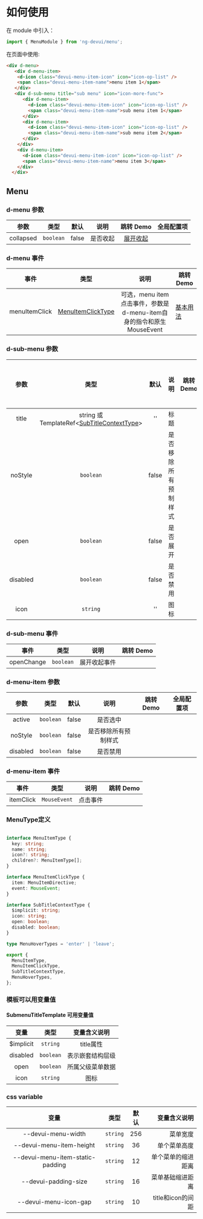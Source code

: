 # 如何使用

在 module 中引入：

```typescript
import { MenuModule } from 'ng-devui/menu';
```

在页面中使用:

```html
<div d-menu>
   <div d-menu-item>
    <d-icon class="devui-menu-item-icon" icon="icon-op-list" />
    <span class="devui-menu-item-name">menu item 1</span>
   </div>
   <div d-sub-menu title="sub menu" icon="icon-more-func">
      <div d-menu-item>
        <d-icon class="devui-menu-item-icon" icon="icon-op-list" />
        <span class="devui-menu-item-name">sub menu item 1</span>
      </div>
      <div d-menu-item>
        <d-icon class="devui-menu-item-icon" icon="icon-op-list" />
        <span class="devui-menu-item-name">sub menu item 2</span>
      </div>
    </div>
    <div d-menu-item>
      <d-icon class="devui-menu-item-icon" icon="icon-op-list" />
      <span class="devui-menu-item-name">menu item 3</span>
    </div>
  </div>
```

## Menu

### d-menu 参数

|        参数        |                         类型                          |    默认    |                                                                                                                  说明                                                                                                                  | 跳转 Demo                                                      |全局配置项| 
| :----------------: | :----------------: | :---------------------------------------------------: | :--------: | :------------------------------------------------------------------------------------------------------------------------------------------------------------------------------------------------------------------------------------: | -------------------------------------------------------------- |
|      collapsed      |                       `boolean`                        |  false   |                                                                                    是否收起                                                                                    | [展开收起](demo#open-close)                                 |

### d-menu 事件

|       事件       |                                   类型                                    |                                                                            说明                                                                            | 跳转 Demo                    |
| :--------------: | :-----------------------------------------------------------------------: | :--------------------------------------------------------------------------------------------------------------------------------------------------------: | ---------------------------- |
|    menuItemClick    | [MenuItemClickType](#menutype定义) | 可选，menu item点击事件，参数是d-menu-item自身的指令和原生MouseEvent | [基本用法](demo#basic-usage) |                                                                                                        | [基本用法](demo#basic-usage) |


### d-sub-menu 参数

|        参数        |                         类型                          |    默认    |                                                                                                                  说明                                                                                                                  | 跳转 Demo                                                      |全局配置项| 
| :----------------: | :----------------: | :---------------------------------------------------: | :--------: | :------------------------------------------------------------------------------------------------------------------------------------------------------------------------------------------------------------------------------------: | -------------------------------------------------------------- |
|      title      |                       string 或 TemplateRef<[SubTitleContextType](#menutype定义)>                       |  ''   |  标题                                                                                   |                           |
|      noStyle      |                       `boolean`                        |  false   |  是否移除所有预制样式                                                                                   |                                |
|      open      |                       `boolean`                        |  false   |  是否展开                                                                                |                             |
|      disabled      |                       `boolean`                        |  false   |  是否禁用                                                                              |                                |
|      icon      |                       `string`                        |  ''   |  图标                                                                         |                               |

### d-sub-menu 事件

|       事件       |                                   类型                                    |                                                                            说明                                                                            | 跳转 Demo                    |
| :--------------: | :-----------------------------------------------------------------------: | :--------------------------------------------------------------------------------------------------------------------------------------------------------: | ---------------------------- |
|    openChange    | `boolean` | 展开收起事件 |                                                                                                        |  |

### d-menu-item 参数

|        参数        |                         类型                          |    默认    |                                                                                                                  说明                                                                                                                  | 跳转 Demo                                                      |全局配置项| 
| :----------------: | :----------------: | :---------------------------------------------------: | :--------: | :------------------------------------------------------------------------------------------------------------------------------------------------------------------------------------------------------------------------------------: | -------------------------------------------------------------- |
|      active      |                       `boolean`                       |  false   |  是否选中                                                                                   |                           |
|      noStyle      |                       `boolean`                        |  false   |  是否移除所有预制样式                                                                                   |                                |
|      disabled      |                       `boolean`                        |  false   |  是否禁用                                                                              |                                |

### d-menu-item 事件

|       事件       |                                   类型                                    |                                                                            说明                                                                            | 跳转 Demo                    |
| :--------------: | :-----------------------------------------------------------------------: | :--------------------------------------------------------------------------------------------------------------------------------------------------------: | ---------------------------- |
|    itemClick    | `MouseEvent` | 点击事件 |                                                                                                        |  |



### MenuType定义

```typescript

interface MenuItemType {
  key: string;
  name: string;
  icon?: string;
  children?: MenuItemType[];
}

interface MenuItemClickType {
  item: MenuItemDirective;
  event: MouseEvent;
}

interface SubTitleContextType {
  $implicit: string;
  icon: string;
  open: boolean;
  disabled: boolean;
}

type MenuHoverTypes = 'enter' | 'leave';

export {
  MenuItemType,
  MenuItemClickType,
  SubTitleContextType,
  MenuHoverTypes,
};

```

### 模板可以用变量值

#### SubmenuTitleTemplate 可用变量值

|        变量        |    类型    |                   变量含义说明                    |
| :----------------: | :--------: | :-----------------------------------------------: |
|       $implicit        |   `string`    |                title属性                 |
|       disabled       |  `boolean`  |                 表示嵌套结构层级                  |
|       open       |   `boolean`    |                 所属父级菜单数据                  |
|   icon   |  `string`  |        图标   |


### css variable

|        变量        |    类型    |           默认    |            变量含义说明                    |
| :----------------: | :--------: | :----------------: |-------------------------------: |
|       --devui-menu-width        |   `string`    |         256    |           菜单宽度                 |
|       --devui-menu-item-height       |  `string`  |              36    |       单个菜单高度                  |
|       --devui-menu-item-static-padding       |   `string`    |           12    |          单个菜单的缩进距离                  |
|   --devui-padding-size   |  `string`  |      16    |       菜单基础缩进距离   |
|   --devui-menu-icon-gap  |  `string`  |       10    |     title和icon的间距   |
